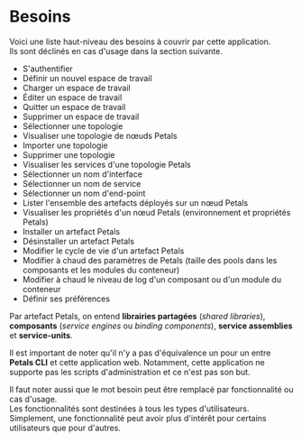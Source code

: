 # Besoins

Voici une liste haut-niveau des besoins à couvrir par cette application.  
Ils sont déclinés en cas d'usage dans la section suivante.

* S'authentifier
* Définir un nouvel espace de travail
* Charger un espace de travail
* Éditer un espace de travail
* Quitter un espace de travail
* Supprimer un espace de travail
* Sélectionner une topologie
* Visualiser une topologie de nœuds Petals
* Importer une topologie
* Supprimer une topologie
* Visualiser les services d'une topologie Petals
* Sélectionner un nom d'interface
* Sélectionner un nom de service
* Sélectionner un nom d'end-point
* Lister l'ensemble des artefacts déployés sur un nœud Petals
* Visualiser les propriétés d'un nœud Petals \(environnement et propriétés Petals\)
* Installer un artefact Petals
* Désinstaller un artefact Petals
* Modifier le cycle de vie d'un artefact Petals
* Modifier à chaud des paramètres de Petals \(taille des pools dans les composants et les modules du conteneur\)
* Modifier à chaud le niveau de log d'un composant ou d'un module du conteneur
* Définir ses préférences

Par artefact Petals, on entend **librairies partagées** \(_shared libraries_\), **composants** \(_service engines_ ou _binding components_\), **service assemblies** et **service-units**.

Il est important de noter qu'il n'y a pas d'équivalence un pour un entre **Petals CLI** et cette application web. Notamment, cette application ne supporte pas les scripts d'administration et ce n'est pas son but.

Il faut noter aussi que le mot besoin peut être remplacé par fonctionnalité ou cas d'usage.  
Les fonctionnalités sont destinées à tous les types d'utilisateurs. Simplement, une fonctionnalité peut avoir plus d'intérêt pour certains utilisateurs que pour d'autres.

